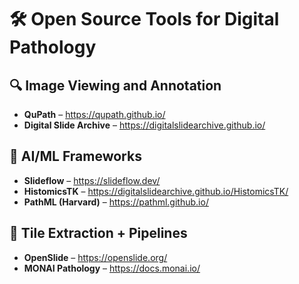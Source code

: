 # 🛠️ Open Source Tools for Digital Pathology

## 🔍 Image Viewing and Annotation
- **QuPath** – https://qupath.github.io/
- **Digital Slide Archive** – https://digitalslidearchive.github.io/

## 🤖 AI/ML Frameworks
- **Slideflow** – https://slideflow.dev/
- **HistomicsTK** – https://digitalslidearchive.github.io/HistomicsTK/
- **PathML (Harvard)** – https://pathml.github.io/

## 🧠 Tile Extraction + Pipelines
- **OpenSlide** – https://openslide.org/
- **MONAI Pathology** – https://docs.monai.io/
